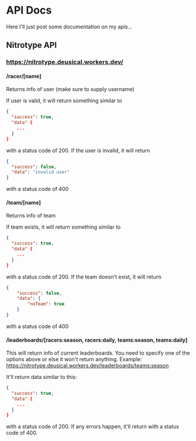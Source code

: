 # API Docs

Here I'll just post some documentation on my apis...

## Nitrotype API

### https://nitrotype.deusical.workers.dev/

#### /racer/[name]

Returns info of user (make sure to supply username)

If user is valid, it will return something similar to 
```json
{
  "success": true,
  "data" {
    ...
  }
}
```
with a status code of 200.
If the user is invalid, it will return 
```json
{
  "success": false,
  "data": "invalid user"
}
```
with a status code of 400

#### /team/[name]

Returns info of team

If team exists, it will return something similar to 
```json
{
  "success": true,
  "data" {
    ...
  }
}
```
with a status code of 200.
If the team doesn't exist, it will return
```json
{
    "success": false,
    "data": {
        "noTeam": true
    }
}
```
with a status code of 400

#### /leaderboards/[racers:season, racers:daily, teams:season, teams:daily]

This will return info of current leaderboards.
You need to specify one of the options above or else it won't return anything.
Example: https://nitrotype.deusical.workers.dev/leaderboards/teams:season

It'll return data similar to this:
```json
{
  "success": true,
  "data" {
    ...
  }
}
```
with a status code of 200.
If any errors happen, it'll return with a status code of 400.
